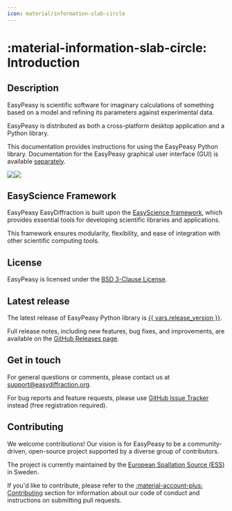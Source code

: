 ```yaml
---
icon: material/information-slab-circle
---
```


# :material-information-slab-circle: Introduction

## Description

EasyPeasy is scientific software for
imaginary calculations of something based on a model and refining its parameters against experimental data.


EasyPeasy is distributed as both a cross-platform desktop application
and a Python library.

This documentation provides instructions for using the EasyPeasy Python
library. Documentation for the EasyPeasy graphical user interface (GUI)
is available [separately](https://easyscience.github.io/peasy-app).


![](../assets/images/hero_dark.png#gh-dark-mode-only)![](../assets/images/hero_light.png#gh-light-mode-only)

## EasyScience Framework

EasyPeasy EasyDiffraction is built upon the
[EasyScience framework](https://easyscience.software), which provides essential
tools for developing scientific libraries and applications.

This framework ensures modularity, flexibility, and ease of integration with
other scientific computing tools.

## License

EasyPeasy is licensed under the
[BSD 3-Clause License](https://raw.githubusercontent.com/easyscience/peasy-lib/master/LICENSE).

## Latest release

The latest release of EasyPeasy Python library is
[{{ vars.release_version }}](https://github.com/easyscience/peasy-lib/releases/latest).

Full release notes, including new features, bug fixes, and improvements, are
available on the
[GitHub Releases page](https://github.com/easyscience/peasy-lib/releases).

## Get in touch

For general questions or comments, please contact us at [support@easydiffraction.org](mailto:support@easydiffraction.org).

For bug reports and feature requests, please use
[GitHub Issue Tracker](https://github.com/easyscience/peasy-lib/issues)
instead (free registration required).

## Contributing

We welcome contributions! Our vision is for EasyPeasy to be a
community-driven, open-source project supported by a diverse group of
contributors.

The project is currently maintained by the
[European Spallation Source (ESS)](https://ess.eu) in Sweden.

If you'd like to contribute, please refer to the
[:material-account-plus: Contributing](../contributing/index.md) section for
information about our code of conduct and instructions on submitting pull
requests.
